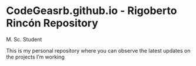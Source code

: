 # CodeGeasrb.github.io - Rigoberto Rincón Repository
M. Sc. Student 

This is my personal repository where you can observe the latest updates on the projects I’m working
